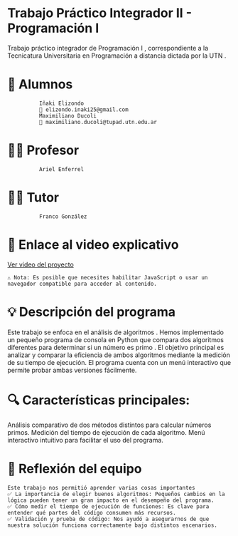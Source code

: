 # Trabajo Práctico Integrador II - Programación I
Trabajo práctico integrador de Programación I , correspondiente a la Tecnicatura Universitaria en Programación a distancia dictada por la UTN .

# 👥 Alumnos
              Iñaki Elizondo
              📧 elizondo.inaki25@gmail.com
              Maximiliano Ducoli
              📧 maximiliano.ducoli@tupad.utn.edu.ar
# 👨‍🏫 Profesor
              Ariel Enferrel
# 🧑‍🏫 Tutor
              Franco González
# 🎥 Enlace al video explicativo
  [Ver video del proyecto](https://drive.google.com/drive/folders/14IPDDnO4JJSBR5UqQ9UBdwASYjY6nC6g?usp=sharing)
    
    ⚠️ Nota: Es posible que necesites habilitar JavaScript o usar un navegador compatible para acceder al contenido. 

# 💡 Descripción del programa
Este trabajo se enfoca en el análisis de algoritmos . Hemos implementado un pequeño programa de consola en Python que compara dos algoritmos diferentes para determinar si un número es primo .
El objetivo principal es analizar y comparar la eficiencia de ambos algoritmos mediante la medición de su tiempo de ejecución. El programa cuenta con un menú interactivo que permite probar ambas versiones fácilmente.

# 🔍 Características principales:
Análisis comparativo de dos métodos distintos para calcular números primos.
Medición del tiempo de ejecución de cada algoritmo.
Menú interactivo intuitivo para facilitar el uso del programa.
# 🧠 Reflexión del equipo
    Este trabajo nos permitió aprender varias cosas importantes
    ✅ La importancia de elegir buenos algoritmos: Pequeños cambios en la lógica pueden tener un gran impacto en el desempeño del programa.
    ✅ Cómo medir el tiempo de ejecución de funciones: Es clave para entender qué partes del código consumen más recursos.
    ✅ Validación y prueba de código: Nos ayudó a asegurarnos de que nuestra solución funciona correctamente bajo distintos escenarios.
